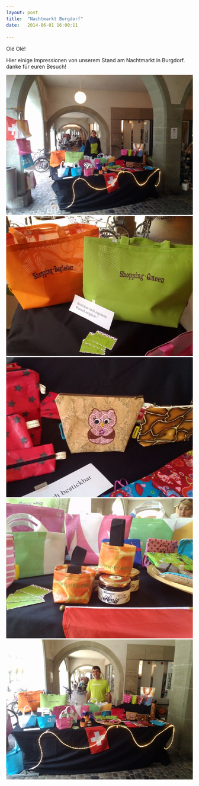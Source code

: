 ```yaml
---
layout: post
title:  "Nachtmarkt Burgdorf"
date:   2014-06-01 16:00:11

---
```


Olé Olé!

Hier einige Impressionen von unserem Stand am Nachtmarkt in Burgdorf. 
danke für euren Besuch!


<img src="/images/nacht1.jpg" />

<img src="/images/nacht2.jpg" />


<img src="/images/nacht3.jpg" />

<img src="/images/nacht4.jpg" />
<img src="/images/nacht5.jpg" />
    
